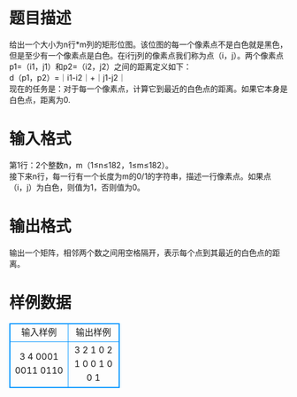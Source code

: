 # 

 
 # 题目描述 
给出一个大小为n行*m列的矩形位图。该位图的每一个像素点不是白色就是黑色，但是至少有一个像素点是白色。在i行j列的像素点我们称为点（i，j）。两个像素点p1=（i1，j1）和p2=（i2，j2）之间的距离定义如下：<BR>d（p1，p2）=｜i1-i2｜+｜j1-j2｜<BR>现在的任务是：对于每一个像素点，计算它到最近的白色点的距离。如果它本身是白色点，距离为0.<BR> 

 
 # 输入格式 
第1行：2个整数n，m（1≤n≤182，1≤m≤182）。<BR>接下来n行，每一行有一个长度为m的0/1的字符串，描述一行像素点。如果点（i，j）为白色，则值为1，否则值为0。<BR> 

 
 # 输出格式 
输出一个矩阵，相邻两个数之间用空格隔开，表示每个点到其最近的白色点的距离。 
# 样例数据
<style>
        table,table tr th, table tr td { border:1px solid #0094ff; }
        table { width: 200px; min-height: 25px; line-height: 25px; text-align: center; border-collapse: collapse;}   
    </style>
<table>
	<tr>
		<td>输入样例</td>
		<td>输出样例</td>
	</tr>
<tr><td>3 4
0001
0011
0110
</td><td>3 2 1 0
2 1 0 0
1 0 0 1
</td></tr></table>
